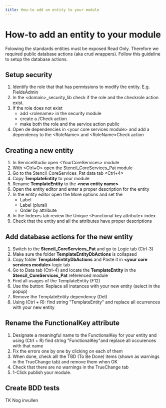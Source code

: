 ```yaml
---
title: How-to add an entity to your module
---
```


# How-to add an entity to your module

Folowing the standards entities must be exposed Read Only. Therefore we required
public database actions (aka crud wrappers).
Follow this guideline to setup the database actions.

## Setup security

1. Identify the role that that has permissions to modify the entity. E.g. FieldsAdmin
1. In the \<domain\>_security_lib check if the role and the checkrole action exist.
1. If the role does not exist
    * add \<rolename\> in the security module
    * create a /<RoleName/>Check action
    * make both the role and the service action public
1. Open de dependencies in \<your core services module\> and add a dependency to the \<RoleName\> and \<RoleName\>Check action

## Creating a new entity

1. In ServiceStudio open \<YourCoreServices\> module
1. With \<Ctrl+O\> open the Stencil_CoreServices_Pat module
1. Go to the Stencil_CoreServices_Pat data tab \<Ctrl+4\>
1. Copy **TemplateEntity** to your module
1. Rename **TemplateEntity** to the **\<new entity name\>**
1. Open the entity editor and enter a proper description for the entity
1. In the entity editor open the More options and set the
    * Label
    * Label (plural)
    * Order by attribute
1. In the Indexes tab review the Unique \<Functional key attribute\> index
1. Check that the entity and all the attributes have proper descriptions

## Add database actions for the new entity

1. Switch to the **Stencil_CoreServices_Pat** and go to Logic tab (Ctrl-3)
1. Make sure the folder **TemplateEntityDbActions** is collapsed
1. Copy folder **TemplateEntityDbActions** and Paste it in **\<your core services module\>** logic tab
1. Go to Data tab (Ctrl-4) and locate the **TemplateEntity** in the **Stencil_CoreServices_Pat** referenced module
1. Find all usages of the TemplateEntity (F12)
1. Use the button: Replace all instances with your new entity (select in the popup)
1. Remove the TemplateEntity dependency (Del)
1. Using (Ctrl + R): find string "TemplateEntity" and replace all ocurrences with your new entity

## Rename the FunctionalKey attribute

1. Designate a meaningful name to the FunctionalKey for your entity and using (Ctrl + R) find string "FunctionalKey"and replace all occurences with that name
1. Fix the errors one by one by clicking on each of them
1. When done, check alll the TBD (To Be Done)  items (shown as warnings in the TrueChange tab) and remove them when OK
1. Check that there are no warnings in the TrueChange tab
1. 1-Click publish your module.

## Create BDD tests

TK Nog invullen
